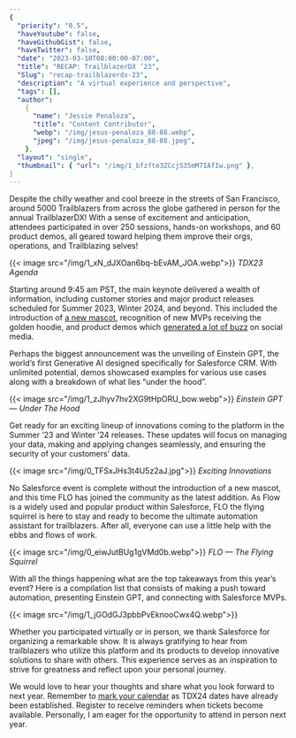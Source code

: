 ```yaml
---
{
  "priority": "0.5",
  "haveYoutube": false,
  "haveGithubGist": false,
  "haveTwitter": false,
  "date": "2023-03-10T08:00:00-07:00",
  "title": "RECAP: TrailblazerDX ’23",
  "Slug": "recap-trailblazerdx-23",
  "description": "A virtual experience and perspective",
  "tags": [],
  "author":
    {
      "name": "Jessie Penaloza",
      "title": "Content Contributor",
      "webp": "/img/jesus-penaloza_88-88.webp",
      "jpeg": "/img/jesus-penaloza_88-88.jpeg",
    },
  "layout": "single",
  "thumbnail": { "url": "/img/1_bfzfte3ZCcjS35mM7IAfIw.png" },
}
---
```


Despite the chilly weather and cool breeze in the streets of San Francisco, around 5000 Trailblazers from across the globe gathered in person for the annual TrailblazerDX! With a sense of excitement and anticipation, attendees participated in over 250 sessions, hands-on workshops, and 60 product demos, all geared toward helping them improve their orgs, operations, and Trailblazing selves!

{{< image src="/img/1_xN_dJXOan6bq-bEvAM_JOA.webp">}}
_TDX23 Agenda_

Starting around 9:45 am PST, the main keynote delivered a wealth of information, including customer stories and major product releases scheduled for Summer 2023, Winter 2024, and beyond. This included the introduction of [a new mascot](https://twitter.com/mkpartners/status/1633188603412226048?s=20), recognition of new MVPs receiving the golden hoodie, and product demos which [generated a lot of buzz](https://twitter.com/mkpartners/status/1633171587691327497?s=20) on social media.

Perhaps the biggest announcement was the unveiling of Einstein GPT, the world’s first Generative AI designed specifically for Salesforce CRM. With unlimited potential, demos showcased examples for various use cases along with a breakdown of what lies “under the hood”.

{{< image src="/img/1_zJhyv7hv2XG9tHpORU_bow.webp">}}
_Einstein GPT — Under The Hood_

Get ready for an exciting lineup of innovations coming to the platform in the Summer ’23 and Winter ’24 releases. These updates will focus on managing your data, making and applying changes seamlessly, and ensuring the security of your customers’ data.

{{< image src="/img/0_TFSxJHs3t4U5z2aJ.jpg">}}
_Exciting Innovations_

No Salesforce event is complete without the introduction of a new mascot, and this time FLO has joined the community as the latest addition. As Flow is a widely used and popular product within Salesforce, FLO the flying squirrel is here to stay and ready to become the ultimate automation assistant for trailblazers. After all, everyone can use a little help with the ebbs and flows of work.

{{< image src="/img/0_eiwJutBUg1gVMd0b.webp">}}
_FLO — The Flying Squirrel_

With all the things happening what are the top takeaways from this year’s event? Here is a compilation list that consists of making a push toward automation, presenting Einstein GPT, and connecting with Salesforce MVPs.

{{< image src="/img/1_jGOdGJ3pbbPvEknooCwx4Q.webp">}}

Whether you participated virtually or in person, we thank Salesforce for organizing a remarkable show. It is always gratifying to hear from trailblazers who utilize this platform and its products to develop innovative solutions to share with others. This experience serves as an inspiration to strive for greatness and reflect upon your personal journey.

We would love to hear your thoughts and share what you look forward to next year. Remember to [mark your calendar](https://www.salesforce.com/form/event/tdx24-save-the-date/) as TDX24 dates have already been established. Register to receive reminders when tickets become available. Personally, I am eager for the opportunity to attend in person next year.
